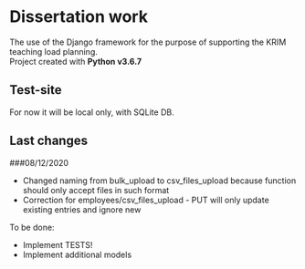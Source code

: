 # Dissertation work

The use of the Django framework for the purpose of supporting the KRIM teaching load planning.\
Project created with **Python v3.6.7**

## Test-site

For now it will be local only, with SQLite DB.

## Last changes
###08/12/2020

- Changed naming from bulk_upload to csv_files_upload because function should only accept files in such format
- Correction for employees/csv_files_upload - PUT will only update existing entries and ignore new

To be done:

- Implement TESTS!
- Implement additional models
